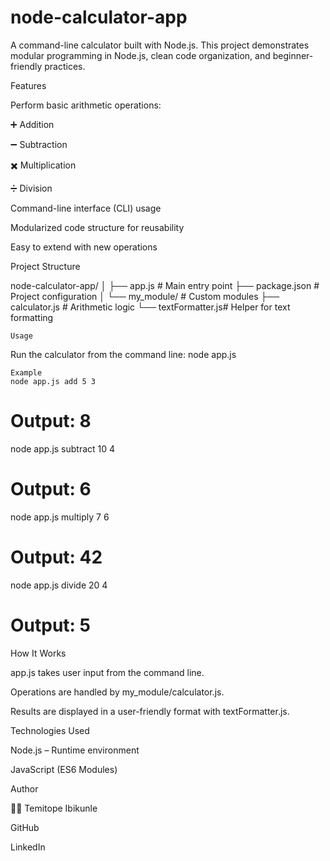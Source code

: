 # node-calculator-app
A command-line calculator built with Node.js.
This project demonstrates modular programming in Node.js, clean code organization, and beginner-friendly practices.

Features

Perform basic arithmetic operations:

➕ Addition

➖ Subtraction

✖️ Multiplication

➗ Division

Command-line interface (CLI) usage

Modularized code structure for reusability

Easy to extend with new operations

Project Structure

node-calculator-app/
│
├── app.js              # Main entry point
├── package.json        # Project configuration
│
└── my_module/          # Custom modules
    ├── calculator.js   # Arithmetic logic
    └── textFormatter.js# Helper for text formatting

    Usage

Run the calculator from the command line:
    node app.js <operation> <num1> <num2>

    Example
    node app.js add 5 3
# Output: 8

node app.js subtract 10 4
# Output: 6

node app.js multiply 7 6
# Output: 42

node app.js divide 20 4
# Output: 5

How It Works

app.js takes user input from the command line.

Operations are handled by my_module/calculator.js.

Results are displayed in a user-friendly format with textFormatter.js.

Technologies Used

Node.js
 – Runtime environment

JavaScript (ES6 Modules)

Author

👩‍💻 Temitope Ibikunle

GitHub

LinkedIn

